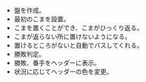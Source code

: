 - 盤を作成。
- 最初のこまを設置。
- こまを置くことができ、こまがひっくり返る。
- こまが返らない所に置けないようになる。
- 置けるところがないと自動でパスしてくれる。
- 勝敗判定。
- 勝敗、番手をヘッダーに表示。
- 状況に応じてヘッダーの色を変更。